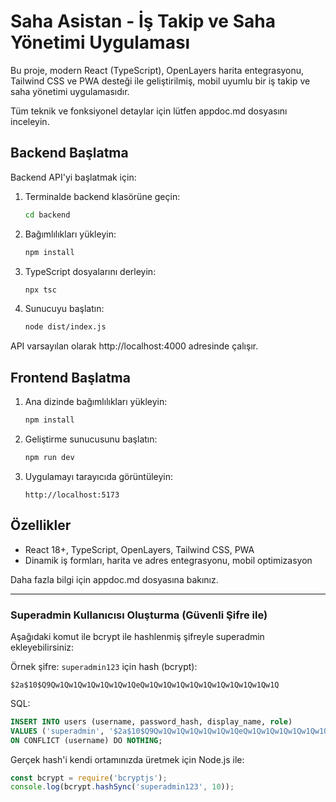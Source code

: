 # Saha Asistan - İş Takip ve Saha Yönetimi Uygulaması

Bu proje, modern React (TypeScript), OpenLayers harita entegrasyonu, Tailwind CSS ve PWA desteği ile geliştirilmiş, mobil uyumlu bir iş takip ve saha yönetimi uygulamasıdır.

Tüm teknik ve fonksiyonel detaylar için lütfen appdoc.md dosyasını inceleyin.

## Backend Başlatma

Backend API'yi başlatmak için:

1. Terminalde backend klasörüne geçin:
   ```bash
   cd backend
   ```
2. Bağımlılıkları yükleyin:
   ```bash
   npm install
   ```
3. TypeScript dosyalarını derleyin:
   ```bash
   npx tsc
   ```
4. Sunucuyu başlatın:
   ```bash
   node dist/index.js
   ```

API varsayılan olarak http://localhost:4000 adresinde çalışır.

## Frontend Başlatma

1. Ana dizinde bağımlılıkları yükleyin:
   ```bash
   npm install
   ```
2. Geliştirme sunucusunu başlatın:
   ```bash
   npm run dev
   ```
3. Uygulamayı tarayıcıda görüntüleyin:
   ```
   http://localhost:5173
   ```

## Özellikler
- React 18+, TypeScript, OpenLayers, Tailwind CSS, PWA
- Dinamik iş formları, harita ve adres entegrasyonu, mobil optimizasyon

Daha fazla bilgi için appdoc.md dosyasına bakınız.

---

### Superadmin Kullanıcısı Oluşturma (Güvenli Şifre ile)

Aşağıdaki komut ile bcrypt ile hashlenmiş şifreyle superadmin ekleyebilirsiniz:

Örnek şifre: `superadmin123` için hash (bcrypt):

```
$2a$10$Q9Qw1Qw1Qw1Qw1Qw1Qw1QeQw1Qw1Qw1Qw1Qw1Qw1Qw1Qw1Qw1Qw1Q
```

SQL:
```sql
INSERT INTO users (username, password_hash, display_name, role)
VALUES ('superadmin', '$2a$10$Q9Qw1Qw1Qw1Qw1Qw1Qw1QeQw1Qw1Qw1Qw1Qw1Qw1Qw1Qw1Qw1Qw1Q', 'Süper Admin', 'superadmin')
ON CONFLICT (username) DO NOTHING;
```

Gerçek hash'i kendi ortamınızda üretmek için Node.js ile:
```js
const bcrypt = require('bcryptjs');
console.log(bcrypt.hashSync('superadmin123', 10));
```